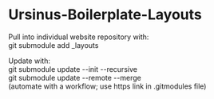 # Ursinus-Boilerplate-Layouts

Pull into individual website repository with:  
git submodule add <this url> _layouts  

Update with:  
git submodule update --init --recursive  
git submodule update --remote --merge            
(automate with a workflow; use https link in .gitmodules file)  